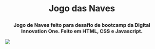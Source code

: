 # <p align='center'>Jogo das Naves</p>

### <p align='center'>Jogo de Naves feito para desafio de bootcamp da Digital Innovation One. Feito em HTML, CSS e Javascript.
</p>

<img src='https://user-images.githubusercontent.com/78851164/161883662-bfe27e1f-fe75-45a5-912d-c3b80353275f.png' />
